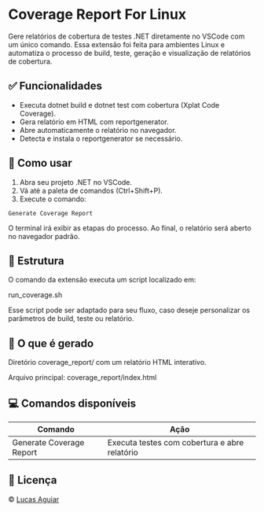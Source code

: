 # Coverage Report For Linux
Gere relatórios de cobertura de testes .NET diretamente no VSCode com um único comando.
Essa extensão foi feita para ambientes Linux e automatiza o processo de build, teste, geração e visualização de relatórios de cobertura.

## ✅ Funcionalidades
- Executa dotnet build e dotnet test com cobertura (Xplat Code Coverage).
- Gera relatório em HTML com reportgenerator.
- Abre automaticamente o relatório no navegador.
- Detecta e instala o reportgenerator se necessário.

## 🚀 Como usar
1. Abra seu projeto .NET no VSCode.
2. Vá até a paleta de comandos (Ctrl+Shift+P).
3. Execute o comando:
```
Generate Coverage Report
```
O terminal irá exibir as etapas do processo. Ao final, o relatório será aberto no navegador padrão.

## 📁 Estrutura
O comando da extensão executa um script localizado em:

run_coverage.sh

Esse script pode ser adaptado para seu fluxo, caso deseje personalizar os parâmetros de build, teste ou relatório.

## 🧪 O que é gerado
Diretório coverage_report/ com um relatório HTML interativo.

Arquivo principal: coverage_report/index.html

## 💻 Comandos disponíveis
| Comando | Ação |
|-|-|
| Generate Coverage Report | Executa testes com cobertura e abre relatório |

## 📝 Licença
© [Lucas Aguiar](https://www.linkedin.com/in/lucas-aguiar-backend-developer/)